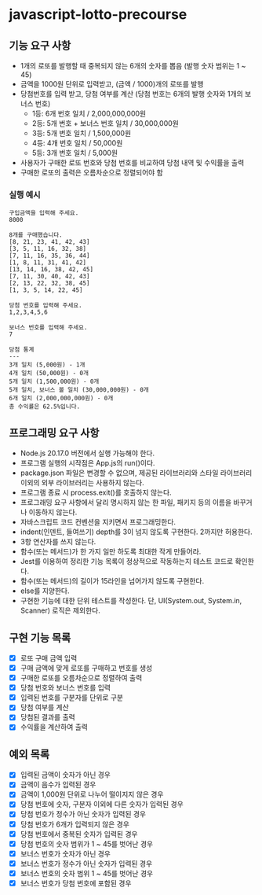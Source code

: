 # javascript-lotto-precourse

## 기능 요구 사항

- 1개의 로또를 발행할 때 중복되지 않는 6개의 숫자를 뽑음 (발행 숫자 범위는 1 ~ 45)
- 금액을 1000원 단위로 입력받고, (금액 / 1000)개의 로또를 발행
- 당첨번호를 입력 받고, 당첨 여부를 계산 (당첨 번호는 6개의 발행 숫자와 1개의 보너스 번호)
  - 1등: 6개 번호 일치 / 2,000,000,000원
  - 2등: 5개 번호 + 보너스 번호 일치 / 30,000,000원
  - 3등: 5개 번호 일치 / 1,500,000원
  - 4등: 4개 번호 일치 / 50,000원
  - 5등: 3개 번호 일치 / 5,000원
- 사용자가 구매한 로또 번호와 당첨 번호를 비교하여 당첨 내역 및 수익률을 출력
- 구매한 로또의 출력은 오름차순으로 정렬되어야 함

### 실행 예시

```
구입금액을 입력해 주세요.
8000

8개를 구매했습니다.
[8, 21, 23, 41, 42, 43]
[3, 5, 11, 16, 32, 38]
[7, 11, 16, 35, 36, 44]
[1, 8, 11, 31, 41, 42]
[13, 14, 16, 38, 42, 45]
[7, 11, 30, 40, 42, 43]
[2, 13, 22, 32, 38, 45]
[1, 3, 5, 14, 22, 45]

당첨 번호를 입력해 주세요.
1,2,3,4,5,6

보너스 번호를 입력해 주세요.
7

당첨 통계
---
3개 일치 (5,000원) - 1개
4개 일치 (50,000원) - 0개
5개 일치 (1,500,000원) - 0개
5개 일치, 보너스 볼 일치 (30,000,000원) - 0개
6개 일치 (2,000,000,000원) - 0개
총 수익률은 62.5%입니다.
```

## 프로그래밍 요구 사항

- Node.js 20.17.0 버전에서 실행 가능해야 한다.
- 프로그램 실행의 시작점은 App.js의 run()이다.
- package.json 파일은 변경할 수 없으며, 제공된 라이브러리와 스타일 라이브러리 이외의 외부 라이브러리는 사용하지 않는다.
- 프로그램 종료 시 process.exit()를 호출하지 않는다.
- 프로그래밍 요구 사항에서 달리 명시하지 않는 한 파일, 패키지 등의 이름을 바꾸거나 이동하지 않는다.
- 자바스크립트 코드 컨벤션을 지키면서 프로그래밍한다.
- indent(인덴트, 들여쓰기) depth를 3이 넘지 않도록 구현한다. 2까지만 허용한다.
- 3항 연산자를 쓰지 않는다.
- 함수(또는 메서드)가 한 가지 일만 하도록 최대한 작게 만들어라.
- Jest를 이용하여 정리한 기능 목록이 정상적으로 작동하는지 테스트 코드로 확인한다.
- 함수(또는 메서드)의 길이가 15라인을 넘어가지 않도록 구현한다.
- else를 지양한다.
- 구현한 기능에 대한 단위 테스트를 작성한다. 단, UI(System.out, System.in, Scanner) 로직은 제외한다.

## 구현 기능 목록

- [x] 로또 구매 금액 입력
- [x] 구매 금액에 맞게 로또를 구매하고 번호를 생성
- [x] 구매한 로또를 오름차순으로 정렬하여 출력
- [x] 당첨 번호와 보너스 번호를 입력
- [x] 입력된 번호를 구분자를 단위로 구분
- [x] 당첨 여부를 계산
- [x] 당첨된 결과를 출력
- [x] 수익률을 계산하여 출력

## 예외 목록

- [x] 입력된 금액이 숫자가 아닌 경우
- [x] 금액이 음수가 입력된 경우
- [x] 금액이 1,000원 단위로 나누어 떨이지지 않은 경우
- [x] 당첨 번호에 숫자, 구분자 이외에 다른 숫자가 입력된 경우
- [x] 당첨 번호가 정수가 아닌 숫자가 입력된 경우
- [x] 당첨 번호가 6개가 입력되지 않은 경우
- [x] 당첨 번호에서 중복된 숫자가 입력된 경우
- [x] 당첨 번호의 숫자 범위가 1 ~ 45를 벗어난 경우
- [x] 보너스 번호가 숫자가 아닌 경우
- [x] 보너스 번호가 정수가 아닌 숫자가 입력된 경우
- [x] 보너스 번호의 숫자 범위 1 ~ 45를 벗어난 경우
- [x] 보너스 번호가 당첨 번호에 포함된 경우
